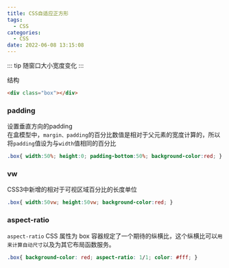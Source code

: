 ```yaml
---
title: CSS自适应正方形
tags:
  - CSS
categories:
  - CSS
date: 2022-06-08 13:15:08
---
```


::: tip
随窗口大小宽度变化
:::
<!-- more -->

结构
```html
<div class="box"></div>
```

### padding
设置垂直方向的padding  
在盒模型中，`margin、padding`的百分比数值是相对于父元素的宽度计算的，所以将`padding`值设为与`width`值相同的百分比
```css
.box{ width:50%; height:0; padding-bottom:50%; background-color:red; }
```

### vw
CSS3中新增的相对于可视区域百分比的长度单位
```css
.box{ width:50vw; height:50vw; background-color:red; }
```

### aspect-ratio
`aspect-ratio`  CSS 属性为 box 容器规定了一个期待的纵横比，这个纵横比可以`用来计算自动尺寸`以及为其它布局函数服务。
```css
.box{ background-color: red; aspect-ratio: 1/1; color: #fff; }
```